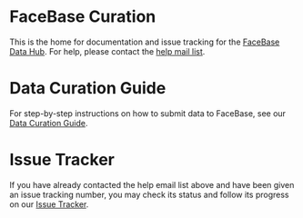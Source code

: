 # FaceBase Curation

This is the home for documentation and issue tracking for the [FaceBase Data Hub](https://www.facebase.org). For help, please contact the [help mail list](mailto:help@facebase.org).

# Data Curation Guide

For step-by-step instructions on how to submit data to FaceBase, see our [Data Curation Guide](https://github.com/informatics-isi-edu/facebase-curation/wiki).

# Issue Tracker

If you have already contacted the help email list above and have been given an issue tracking number, you may check its status and follow its progress on our [Issue Tracker](https://github.com/informatics-isi-edu/facebase-curation/issues).
